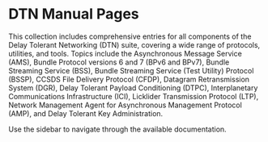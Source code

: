 # DTN Manual Pages

This collection includes comprehensive entries for all components of the Delay Tolerant Networking (DTN) suite, covering a wide range of protocols, utilities, and tools. Topics include the Asynchronous Message Service (AMS), Bundle Protocol versions 6 and 7 (BPv6 and BPv7), Bundle Streaming Service (BSS), Bundle Streaming Service (Test Utility) Protocol (BSSP), CCSDS File Delivery Protocol (CFDP), Datagram Retransmission System (DGR), Delay Tolerant Payload Conditioning (DTPC), Interplanetary Communications Infrastructure (ICI), Licklider Transmission Protocol (LTP), Network Management Agent for Asynchronous Management Protocol (AMP), and Delay Tolerant Key Administration. 

Use the sidebar to navigate through the available documentation.